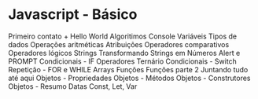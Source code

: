 # Javascript - Básico

Primeiro contato + Hello World
Algoritimos
Console
Variáveis
Tipos de dados
Operações aritméticas
Atribuições
Operadores comparativos
Operadores lógicos
Strings
Transformando Strings em Números
Alert e PROMPT
Condicionais - IF
Operadores Ternário
Condicionais - Switch
Repetição - FOR e WHILE
Arrays
Funções
Funções parte 2
Juntando tudo até aqui
Objetos - Propriedades
Objetos - Métodos
Objetos - Construtores
Objetos - Resumo
Datas
Const, Let, Var
